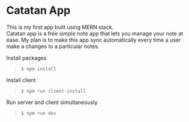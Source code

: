 # Catatan App

This is my first app built using MERN stack.  
Catatan app is a free simple note app that lets you manage your note at ease. My plan is to make this app sync automatically every time a user make a changes to a particular notes.

Install packages

> `$ npm install`

Install client

> `$ npm run client-install`

Run server and client simultaneously

> `$ npm run dev`
